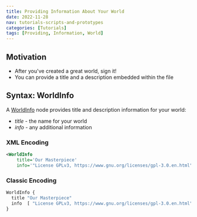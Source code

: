 ```yaml
---
title: Providing Information About Your World
date: 2022-11-28
nav: tutorials-scripts-and-prototypes
categories: [Tutorials]
tags: [Providing, Information, World]
---
```

## Motivation

- After you've created a great world, sign it!
- You can provide a title and a description embedded within the file

## Syntax: WorldInfo

A [WorldInfo](../components/core/worldinfo) node provides title and description information for your world:

- *title* - the name for your world
- *info* - any additional information

### XML Encoding

```xml
<WorldInfo
    title='Our Masterpiece'
    info='"License GPLv3, https://www.gnu.org/licenses/gpl-3.0.en.html"'/>
```

### Classic Encoding

```js
WorldInfo {
  title "Our Masterpiece"
  info  [ "License GPLv3, https://www.gnu.org/licenses/gpl-3.0.en.html" ]
}
```
